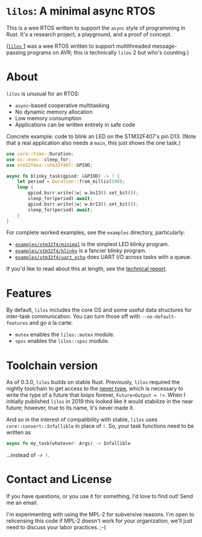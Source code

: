 # `lilos`: A minimal async RTOS

This is a wee RTOS written to support the `async` style of programming in Rust.
It's a research project, a playground, and a proof of concept.

([`lilos` 1](https://github.com/cbiffle/lilos1) was a wee RTOS written to
support multithreaded message-passing programs on AVR; this is technically
`lilos` 2 but who's counting.)

# About

`lilos` is unusual for an RTOS:

- `async`-based cooperative multitasking
- No dynamic memory allocation
- Low memory consumption
- Applications can be written entirely in safe code

Concrete example: code to blink an LED on the STM32F407's pin D13. (Note that a
real application also needs a `main`, this just shows the one task.)

```rust
use core::time::Duration;
use os::exec::sleep_for;
use stm32f4xx::stm32f407::GPIOD;

async fn blinky_task(gpiod: &GPIOD) -> ! {
    let period = Duration::from_millis(500);
    loop {
        gpiod.bsrr.write(|w| w.bs13().set_bit()); 
        sleep_for(period).await;
        gpiod.bsrr.write(|w| w.br13().set_bit()); 
        sleep_for(period).await;
    }
}
```

For complete worked examples, see the `examples` directory, particularly:

- [`examples/stm32f4/minimal`](https://github.com/cbiffle/lilos/blob/main/examples/stm32f4/minimal/src/main.rs)
  is the simplest LED blinky program.
- [`examples/stm32f4/blinky`](https://github.com/cbiffle/lilos/blob/main/examples/stm32f4/blinky/src/main.rs)
  is a fancier blinky program.
- [`examples/stm32f4/uart_echo`](https://github.com/cbiffle/lilos/blob/main/examples/stm32f4/uart-echo/src/main.rs)
  does UART I/O across tasks with a queue.

If you'd like to read about this at length, see the [technical
report](https://github.com/cbiffle/lilos/blob/main/doc/tr.adoc).

# Features

By default, `lilos` includes the core OS and some useful data structures for
inter-task communication. You can turn those off with `--no-default-features`
and go a la carte:

- `mutex` enables the `lilos::mutex` module.
- `spsc` enables the `lilos::spsc` module.

# Toolchain version

As of 0.3.0, `lilos` builds on stable Rust. Previously, `lilos` required the
nightly toolchain to get access to the [never
type](https://doc.rust-lang.org/reference/types/never.html), which is necessary
to write the type of a future that loops forever, `Future<Output = !>`. When I
initially published `lilos` in 2019 this looked like it would stabilize in the
near future; however, true to its name, it's never made it.

And so in the interest of compatibility with stable, `lilos` uses
`core::convert::Infallible` in place of `!`. So, your task functions need to be
written as

```rust
async fn my_task(whatever: Args) -> Infallible
```

...instead of `-> !`.

# Contact and License

If you have questions, or you use it for something, I'd love to find out! Send
me an email.

I'm experimenting with using the MPL-2 for subversive reasons. I'm open to
relicensing this code if MPL-2 doesn't work for your organization, we'll just
need to discuss your labor practices. ;-)
